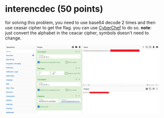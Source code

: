 # interencdec (50 points)
for solving this problem, you need to use base64 decode 2 times and then use ceasar cipher to get the flag. you can use [CyberChef](https://gchq.github.io/CyberChef/) to do so.
**note**: just convert the alphabet in the ceacar cipher, symbols doesn't need to change.

![cyberchef solution](../statics/interencdec_01.png)